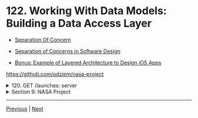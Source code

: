 # 122. Working With Data Models: Building a Data Access Layer

-   [Separation Of Concern](https://en.wikipedia.org/wiki/Separation_of_concerns)

-   [Separation of Concerns in Software Design](https://nalexn.github.io/separation-of-concerns/)

-   [Bonus: Example of Layered Architecture to Design iOS Apps](https://www.vadimbulavin.com/layered-architecture-ios/)

https://github.com/odziem/nasa-project

<details>
  <summary> 120. GET /launches: server </summary>

-   `server/src/models/launches.model.js` 
```
const launches = new Map();

const launch = {
    flightNumber: 100,
    mission: 'Kepler Exploration X',
    rocket: 'Explorer IS1',
    launchDate: new Date('December 27, 2030'),
    destination: 'Kepler-442 b',
    customer: ['ZTM', 'NASA'],
    upcoming: true,
    success: true
};

launches.set(launch.flightNumber, launch);

function getAllLaunches () {
    return Array.from(launches.values());
}

module.exports = {
    getAllLaunches,
}

```

-   `server/src/routes/launches/launches.controller.js`
```
const { getAllLaunches } = require('../../models/launches.model');

function httpGetAllLaunches(req, res) {
    return res.status(200).json(getAllLaunches());
}

module.exports = {
    httpGetAllLaunches,
}
```

-   `server/src/routes/launches/launches.router.js`
```
const express = require('express');
const {
    httpGetAllLaunches,
} = require('./launches.controller');

const launchesRouter = express.Router();

launchesRouter.get('/launches', httpGetAllLaunches);

module.exports = launchesRouter;
```

- under project root run `npm run server`

<p align="center" >
    <img src="../imags/120_GET_launches.png" width="100%" > 
</p> 

- goto postman `GET http://localhost:8000/launches`

<p align="center" >
    <img src="../imags/120_GET_launches_2.png" width="100%" > 
</p> 

- goto postman `GET http://localhost:8000/planets`

<p align="center" >
    <img src="../imags/120_GET_launches_3.png" width="100%" > 
</p> 

</details>




<details>
  <summary> Section 9: NASA Project </summary>

  - [Codebase: nasa-project](../src/9_nasa-project)

</details>



---

[Previous](./121_Serving-Applications-With-Client-Side-Routing.md) | [Next]()